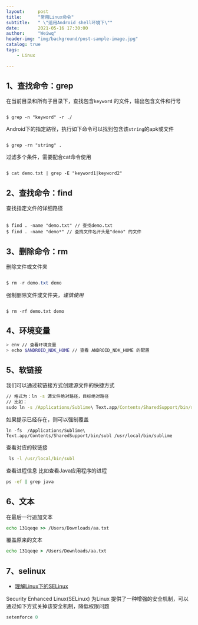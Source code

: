 ```yaml
---
layout:     post
title:      "常用Linux命令"
subtitle:   " \"适用Android shell环境下\""
date:       2021-05-16 17:30:00
author:     "Weiwq"
header-img: "img/background/post-sample-image.jpg"
catalog: true
tags:
    - Linux

---
```




## 1、查找命令：grep

在当前目录和所有子目录下，查找包含`keyword` 的文件，输出包含文件和行号

```shell

$ grep -n "keyword" -r ./

```

Android下的指定路径，执行如下命令可以找到包含该`string`的apk或文件

```shell

$ grep -rn "string" .

```

过滤多个条件，需要配合cat命令使用

```shell

$ cat demo.txt | grep -E "keyword1|keyword2"

```

## 2、查找命令：find

查找指定文件的详细路径

```shell

$ find . -name "demo.txt" // 查找demo.txt
$ find . -name "demo*" // 查找文件名开头是"demo" 的文件

```


## 3、删除命令：rm

删除文件或文件夹

```java

$ rm -r demo.txt demo

```

强制删除文件或文件夹，*谨慎使用*

```shell

$ rm -rf demo.txt demo

```


## 4、环境变量

```bash
> env // 查看环境变量
> echo $ANDROID_NDK_HOME // 查看 ANDROID_NDK_HOME 的配置

```

## 5、软链接

我们可以通过软链接方式创建源文件的快捷方式

```cmd
// 格式为：ln -s 源文件绝对路径，目标绝对路径
// 比如：
sudo ln -s /Applications/Sublime\ Text.app/Contents/SharedSupport/bin/subl /usr/local/bin/subl
```

如果提示已经存在，则可以强制覆盖

```mcd
ln -fs  /Applications/Sublime\ Text.app/Contents/SharedSupport/bin/subl /usr/local/bin/sublime
```

查看对应的软链接

```cmd
 ls -l /usr/local/bin/subl  
```

查看进程信息
比如查看Java应用程序的进程

```cmd
ps -ef | grep java
```

## 6、文本

在最后一行追加文本
```cmd
echo 131qeqe >> /Users/Downloads/aa.txt
```

覆盖原来的文本
```cmd
echo 131qeqe > /Users/Downloads/aa.txt
```

## 7、selinux

- [理解Linux下的SELinux](https://zhuanlan.zhihu.com/p/86813709)

Security Enhanced Linux(SELinux) 为Linux 提供了一种增强的安全机制，可以通过如下方式关掉该安全机制，降低权限问题

```java
setenforce 0
```

